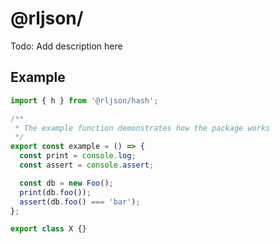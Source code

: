 # @rljson/

Todo: Add description here

## Example

```typescript
import { h } from '@rljson/hash';

/**
 * The example function demonstrates how the package works
 */
export const example = () => {
  const print = console.log;
  const assert = console.assert;

  const db = new Foo();
  print(db.foo());
  assert(db.foo() === 'bar');
};

export class X {}
```
